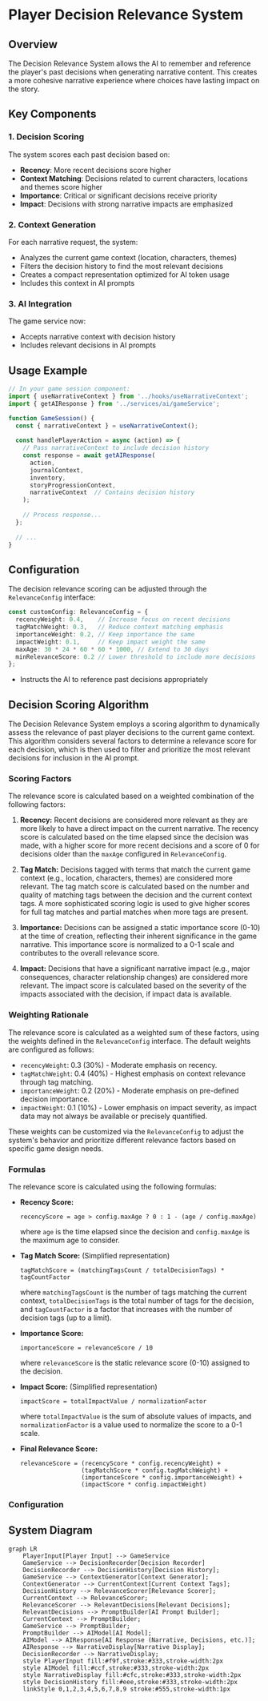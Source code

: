 # Player Decision Relevance System

## Overview
The Decision Relevance System allows the AI to remember and reference the player's past decisions when generating narrative content. This creates a more cohesive narrative experience where choices have lasting impact on the story.

## Key Components

### 1. Decision Scoring
The system scores each past decision based on:
- **Recency**: More recent decisions score higher
- **Context Matching**: Decisions related to current characters, locations and themes score higher
- **Importance**: Critical or significant decisions receive priority
- **Impact**: Decisions with strong narrative impacts are emphasized


### 2. Context Generation
For each narrative request, the system:
- Analyzes the current game context (location, characters, themes)
- Filters the decision history to find the most relevant decisions
- Creates a compact representation optimized for AI token usage
- Includes this context in AI prompts

### 3. AI Integration
The game service now:
- Accepts narrative context with decision history
- Includes relevant decisions in AI prompts

## Usage Example

```typescript
// In your game session component:
import { useNarrativeContext } from '../hooks/useNarrativeContext';
import { getAIResponse } from '../services/ai/gameService';

function GameSession() {
  const { narrativeContext } = useNarrativeContext();
  
  const handlePlayerAction = async (action) => {
    // Pass narrativeContext to include decision history
    const response = await getAIResponse(
      action,
      journalContext,
      inventory,
      storyProgressionContext,
      narrativeContext  // Contains decision history
    );
    
    // Process response...
  };
  
  // ...
}
```

## Configuration

The decision relevance scoring can be adjusted through the `RelevanceConfig` interface:

```typescript
const customConfig: RelevanceConfig = {
  recencyWeight: 0.4,    // Increase focus on recent decisions
  tagMatchWeight: 0.3,   // Reduce context matching emphasis
  importanceWeight: 0.2, // Keep importance the same
  impactWeight: 0.1,     // Keep impact weight the same
  maxAge: 30 * 24 * 60 * 60 * 1000, // Extend to 30 days
  minRelevanceScore: 0.2 // Lower threshold to include more decisions
};
```
- Instructs the AI to reference past decisions appropriately
## Decision Scoring Algorithm

The Decision Relevance System employs a scoring algorithm to dynamically assess the relevance of past player decisions to the current game context. This algorithm considers several factors to determine a relevance score for each decision, which is then used to filter and prioritize the most relevant decisions for inclusion in the AI prompt.

### Scoring Factors

The relevance score is calculated based on a weighted combination of the following factors:

1. **Recency:**  Recent decisions are considered more relevant as they are more likely to have a direct impact on the current narrative. The recency score is calculated based on the time elapsed since the decision was made, with a higher score for more recent decisions and a score of 0 for decisions older than the `maxAge` configured in `RelevanceConfig`.

2. **Tag Match:** Decisions tagged with terms that match the current game context (e.g., location, characters, themes) are considered more relevant. The tag match score is calculated based on the number and quality of matching tags between the decision and the current context tags. A more sophisticated scoring logic is used to give higher scores for full tag matches and partial matches when more tags are present.

3. **Importance:**  Decisions can be assigned a static importance score (0-10) at the time of creation, reflecting their inherent significance in the game narrative. This importance score is normalized to a 0-1 scale and contributes to the overall relevance score.

4. **Impact:** Decisions that have a significant narrative impact (e.g., major consequences, character relationship changes) are considered more relevant. The impact score is calculated based on the severity of the impacts associated with the decision, if impact data is available.

### Weighting Rationale

The relevance score is calculated as a weighted sum of these factors, using the weights defined in the `RelevanceConfig` interface. The default weights are configured as follows:

- `recencyWeight`: 0.3 (30%) - Moderate emphasis on recency.
- `tagMatchWeight`: 0.4 (40%) - Highest emphasis on context relevance through tag matching.
- `importanceWeight`: 0.2 (20%) - Moderate emphasis on pre-defined decision importance.
- `impactWeight`: 0.1 (10%) - Lower emphasis on impact severity, as impact data may not always be available or precisely quantified.

These weights can be customized via the `RelevanceConfig` to adjust the system's behavior and prioritize different relevance factors based on specific game design needs.

### Formulas

The relevance score is calculated using the following formulas:

- **Recency Score:** 
  ```
  recencyScore = age > config.maxAge ? 0 : 1 - (age / config.maxAge)
  ```
  where `age` is the time elapsed since the decision and `config.maxAge` is the maximum age to consider.

- **Tag Match Score:** (Simplified representation)
  ```
  tagMatchScore = (matchingTagsCount / totalDecisionTags) * tagCountFactor
  ```
  where `matchingTagsCount` is the number of tags matching the current context, `totalDecisionTags` is the total number of tags for the decision, and `tagCountFactor` is a factor that increases with the number of decision tags (up to a limit).

- **Importance Score:**
  ```
  importanceScore = relevanceScore / 10 
  ```
  where `relevanceScore` is the static relevance score (0-10) assigned to the decision.

- **Impact Score:** (Simplified representation)
  ```
  impactScore = totalImpactValue / normalizationFactor
  ```
  where `totalImpactValue` is the sum of absolute values of impacts, and `normalizationFactor` is a value used to normalize the score to a 0-1 scale.

- **Final Relevance Score:**
  ```
  relevanceScore = (recencyScore * config.recencyWeight) + 
                   (tagMatchScore * config.tagMatchWeight) +
                   (importanceScore * config.importanceWeight) +
                   (impactScore * config.impactWeight)
  ```

### Configuration

## System Diagram

```mermaid
graph LR
    PlayerInput[Player Input] --> GameService
    GameService --> DecisionRecorder[Decision Recorder]
    DecisionRecorder --> DecisionHistory[Decision History];
    GameService --> ContextGenerator[Context Generator];
    ContextGenerator --> CurrentContext[Current Context Tags];
    DecisionHistory --> RelevanceScorer[Relevance Scorer];
    CurrentContext --> RelevanceScorer;
    RelevanceScorer --> RelevantDecisions[Relevant Decisions];
    RelevantDecisions --> PromptBuilder[AI Prompt Builder];
    CurrentContext --> PromptBuilder;
    GameService --> PromptBuilder;
    PromptBuilder --> AIModel[AI Model];
    AIModel --> AIResponse[AI Response (Narrative, Decisions, etc.)];
    AIResponse --> NarrativeDisplay[Narrative Display];
    DecisionRecorder --> NarrativeDisplay; 
    style PlayerInput fill:#f9f,stroke:#333,stroke-width:2px
    style AIModel fill:#ccf,stroke:#333,stroke-width:2px
    style NarrativeDisplay fill:#cfc,stroke:#333,stroke-width:2px
    style DecisionHistory fill:#eee,stroke:#333,stroke-width:2px
    linkStyle 0,1,2,3,4,5,6,7,8,9 stroke:#555,stroke-width:1px
```
